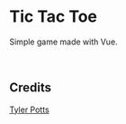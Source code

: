 # Tic Tac Toe
Simple game made with Vue.

<br/>

## Credits
[Tyler Potts](https://tylerpotts.co.uk/)
